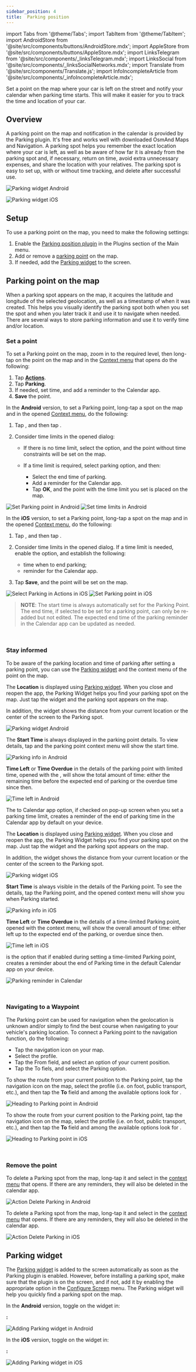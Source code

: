 ```yaml
---
sidebar_position: 4
title:  Parking position
---
```


import Tabs from '@theme/Tabs';
import TabItem from '@theme/TabItem';
import AndroidStore from '@site/src/components/buttons/AndroidStore.mdx';
import AppleStore from '@site/src/components/buttons/AppleStore.mdx';
import LinksTelegram from '@site/src/components/_linksTelegram.mdx';
import LinksSocial from '@site/src/components/_linksSocialNetworks.mdx';
import Translate from '@site/src/components/Translate.js';
import InfoIncompleteArticle from '@site/src/components/_infoIncompleteArticle.mdx';

<InfoIncompleteArticle/>

<!--This article is incomplete and needs improvement. You can help by creating a revision request.-->

Set a point on the map where your car is left on the street and notify your calendar when parking time starts. This will make it easier for you to track the time and location of your car.

## Overview 

A parking point on the map and notification in the calendar is provided by the Parking plugin. It's free and works well with downloaded OsmAnd Maps and Navigation. A parking spot helps you remember the exact location where your car is left, as well as be aware of how far it is already from the parking spot and, if necessary, return on time, avoid extra unnecessary expenses, and share the location with your relatives. The parking spot is easy to set up, with or without time tracking, and delete after successful use. 


<Tabs groupId="operating-systems">


<TabItem value="android" label="Android">

![Parking widget Android](@site/static/img/plugins/parking/parking_widget_android.png) 

</TabItem>

<TabItem value="ios" label="iOS">

![Parking widget iOS](@site/static/img/plugins/parking/parking_widget_ios.png)

</TabItem>

</Tabs>

## Setup

To use a parking point on the map, you need to make the following settings:    
1. Enable the [Parking position plugin](../start-with/first-steps.md#how-to-configure-plugins) in the Plugins section of the Main menu.  
2. Add or remove a [parking point](#set-a-point) on the map.
3. If needed, add the [Parking widget](#parking-widget) to the screen.  


## Parking point on the map

When a parking spot appears on the map, it acquires the latitude and longitude of the selected geolocation, as well as a timestamp of when it was created. This helps you visually identify the parking spot both when you set the spot and when you later track it and use it to navigate when needed. There are several ways to store parking information and use it to verify time and/or location.


###  Set a point

To set a Parking point on the map, zoom in to the required level, then long-tap on the point on the map and in the [Context menu](../map/map-context-menu.md) that opens do the following:   

1. Tap [**Actions**](../map/map-context-menu.md#-add--delete-parking-point).
2. Tap **Parking**.
3. If needed, set time, and add a reminder to the Calendar app. 
4. **Save** the point. 
   
<Tabs groupId="operating-systems">


<TabItem value="android" label="Android">

In the **Android** version, to set a Parking point, long-tap a spot on the map and in the opened [Context menu](../map/map-context-menu.md), do the following:

1. Tap **<Translate android="true" ids="shared_string_actions"/>**, and then tap **<Translate android="true" ids="context_menu_item_add_parking_point"/>**.
2. Consider time limits in the opened <Translate android="true" ids="parking_options"/> dialog: 

    - If there is no time limit, select the **<Translate android="true" ids="osmand_parking_no_lim_text"/>** option, and the point without time constraints will be set on the map. 

    - If a time limit is required, select **<Translate android="true" ids="osmand_parking_time_limit"/>** parking option, and then:

       - Select the end time of parking.
       - Add a reminder for the Calendar app.
       - Tap **OK**, and the point with the time limit you set is placed on the map.  

![Set Parking point in Android](@site/static/img/plugins/parking/and_set_p_point_limit.png) ![Set time limits in Android](@site/static/img/plugins/parking/and_set_p_point4_.png)

</TabItem>

<TabItem value="ios" label="iOS">

In the **iOS** version, to set a Parking point, long-tap a spot on the map and in the opened [Context menu](../map/map-context-menu.md), do the following:

1. Tap **<Translate ios="true" ids="actions"/>**, and then tap **<Translate ios="true" ids="add_parking_short"/>**.
2. Consider time limits in the opened <Translate ios="true" ids="parking_marker"/> dialog. If a time limit is needed, enable the **<Translate ios="true" ids="time_limited"/>** option, and establish the following:

    - time when to end parking;
    - reminder for the Calendar app.

3. Tap **Save**, and the point will be set on the map. 

![Select Parking in Actions in iOS](@site/static/img/plugins/parking/ios_set_p_point2.png)  ![Set Parking point in iOS](@site/static/img/plugins/parking/ios_set_p_point3_.png)

</TabItem>

</Tabs>

>**NOTE**: The start time is always automatically set for the Parking Point. The end time, if selected to be set for a parking point, can only be re-added but not edited. The expected end time of the parking reminder in the Calendar app can be updated as needed. 


&nbsp;&nbsp;&nbsp;&nbsp;

### Stay informed

To be aware of the parking location and time of parking after setting a parking point, you can use the [Parking widget](../widgets/info-widgets.md#-parking-widget) and the context menu of the point on the map.  

<Tabs groupId="operating-systems">


<TabItem value="android" label="Android">

The **Location** is displayed using [Parking widget](../widgets/info-widgets.md#-parking-widget). When you close and reopen the app, the Parking Widget helps you find your parking spot on the map. Just tap the widget and the parking spot appears on the map.  


In addition, the widget shows the distance from your current location or the center of the screen to the Parking spot.  

![Parking widget Android](@site/static/img/plugins/parking/parking_widget_android.png)

The **Start Time** is always displayed in the parking point details. To view details, tap <Translate android="true" ids="parking_place"/> and the parking point context menu will show the start time.  

![Parking info in Android](@site/static/img/plugins/parking/and_parking_info.png) 

**Time Left** or **Time Overdue** in the details of the parking point with limited time, opened with the <Translate android="true" ids="pick_up_till"/>, will show the total amount of time: either the remaining time before the expected end of parking or the overdue time since then.  

![Time left in Android](@site/static/img/plugins/parking/and_parking_info_left.png) 

The **<Translate android="true" ids="osmand_parking_add_event"/>** to Calendar app option, if checked on **<Translate android="true" ids="osmand_parking_time_limit_title"/>** pop-up screen when you set a parking time limit, creates a reminder of the end of parking time in the Calendar app by default on your device.  


</TabItem>

<TabItem value="ios" label="iOS">

The **Location** is displayed using [Parking widget](../widgets/info-widgets.md#-parking-widget). When you close and reopen the app, the Parking Widget helps you find your parking spot on the map. Just tap the widget and the parking spot appears on the map.  


In addition, the widget shows the distance from your current location or the center of the screen to the Parking spot.  
 

![Parking widget iOS](@site/static/img/plugins/parking/parking_widget_ios.png)

**Start Time** is always visible in the details of the Parking point. To see the details, tap the Parking point, and the opened <Translate ios="true" ids="parking_marker"/> context menu will show you when Parking started. 

![Parking info in iOS](@site/static/img/plugins/parking/ios_parking_info.png) 


**Time Left** or **Time Overdue** in the details of a time-limited Parking point, opened with the <Translate ios="true" ids="parking_marker"/> context menu, will show the overall amount of time: either left up to the expected end of the parking, or overdue since then. 

![Time left in iOS](@site/static/img/plugins/parking/ios_parking_info_left.png)

**<Translate ios="true" ids="add_notification_calendar"/>** is the option that if enabled during setting a time-limited Parking point, creates a reminder about the end of Parking time in the default Calendar app on your device. 

![Parking reminder in Calendar](@site/static/img/plugins/parking/ios_parking_in_calendar.png) 

</TabItem>

</Tabs>


&nbsp;&nbsp;&nbsp;&nbsp;

### Navigating to a Waypoint

The Parking point can be used for navigation when the geolocation is unknown and/or simply to find the best course when navigating to your vehicle's parking location. To connect a Parking point to the navigation function, do the following:  
* Tap the navigation icon on your map. 
* Select the profile. 
* Tap the From field, and select an option of your current position.  
* Tap the To fiels, and select the Parking option. 
   
<Tabs groupId="operating-systems">


<TabItem value="android" label="Android">

To show the route from your current position to the Parking point, tap the navigation icon on the map, select the profile (i.e. on foot, public transport, etc.), and then tap the **To** field and among the available options look for **<Translate android="true" ids="osmand_parking_position_name"/>**.

![Heading to Parking point in Android](@site/static/img/plugins/parking/and_navigating_to_parking.png)

</TabItem>

<TabItem value="ios" label="iOS">

To show the route from your current position to the Parking point, tap the navigation icon on the map, select the profile (i.e. on foot, public transport, etc.), and then tap the **To** field and among the available options look for **<Translate ios="true" ids="parking"/>**.

![Heading to Parking point in iOS](@site/static/img/plugins/parking/ios_going_to_parking.png)

</TabItem>

</Tabs>


&nbsp;&nbsp;&nbsp;&nbsp;

### Remove the point

<Tabs groupId="operating-systems">


<TabItem value="android" label="Android">

To delete a Parking spot from the map, long-tap it and select **<Translate android="true" ids="poi_action_delete"/>** in the [context menu](../map/map-context-menu.md#-add--delete-parking-point) that opens. If there are any reminders, they will also be deleted in the calendar app.  

![Action Delete Parking in Android](@site/static/img/map/context_menu_limited_parking.png)

</TabItem>

<TabItem value="ios" label="iOS">

To delete a Parking spot from the map, long-tap it and select **<Translate ios="true" ids="shared_string_dismiss"/>** in the [context menu](../map/map-context-menu.md#-add--delete-parking-point) that opens. If there are any reminders, they will also be deleted in the calendar app.  

![Action Delete Parking in iOS](@site/static/img/map/context_menu_limited_parking_ios.png) 

</TabItem>

</Tabs>

## Parking widget

The [Parking widget](../widgets/info-widgets.md#-parking-widget) is added to the screen automatically as soon as the Parking plugin is enabled. However, before installing a parking spot, make sure that the plugin is on the screen, and if not, add it by enabling the appropriate option in the [Configure Screen](../widgets/configure-screen.md) menu. The Parking widget will help you quickly find a parking spot on the map.  

<Tabs groupId="operating-systems">


<TabItem value="android" label="Android">

In the **Android** version, toggle on the <Translate android="true" ids="map_widget_parking"/> widget in: 

**<Translate android="true" ids="android_button_seq"/>:** <Translate android="true" ids="shared_string_menu,layer_map_appearance,map_widget_parking"/> 

![Adding Parking widget in Android](@site/static/img/plugins/parking/and_adding_parking_widget.png)

</TabItem>

<TabItem value="ios" label="iOS">

In the **iOS** version, toggle on the <Translate ios="true" ids="product_title_parking"/> widget in: 

**<Translate ios="true" ids="ios_button_seq"/>:** <Translate ios="true" ids="menu,layer_map_appearance,product_title_parking"/>


![Adding Parking widget in iOS](@site/static/img/plugins/parking/ios_adding_parking_widget.png)

</TabItem>

</Tabs>



